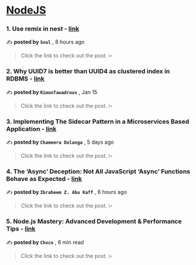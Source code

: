 
<h1><a href=https://medium.com/tag/nodejs/recommended target="_blank" rel="noopener noreferrer">NodeJS</a></h1>
<h3>1. Use remix in nest - <a href=https://medium.com/@a1009943858/use-remix-in-nest-eb6cb830b288?source=tag_recommended_feed---------0-84----------nodejs----------3f05b044_208c_413c_8960_301bfacd9c79------- target="_blank" rel="noopener noreferrer">link</a></h3>

✍️ **posted by `Soul`** <date> , 8 hours ago</date>

<blockquote>Click the link to check out the post. ⌲</blockquote>

<h3>2. Why UUID7 is better than UUID4 as clustered index in RDBMS - <a href=https://medium.com/@rtawadrous/why-uuid7-is-better-than-uuid4-as-clustered-index-edb02bf70056?source=tag_recommended_feed---------1-107----------nodejs----------3f05b044_208c_413c_8960_301bfacd9c79------- target="_blank" rel="noopener noreferrer">link</a></h3>

✍️ **posted by `RimonTawadrous`** <date> , Jan 15</date>

<blockquote>Click the link to check out the post. ⌲</blockquote>

<h3>3. Implementing The Sidecar Pattern in a Microservices Based Application - <a href=https://medium.com/bitsrc/implementing-the-sidecar-pattern-in-nodejs-2ec3954fe9b6?source=tag_recommended_feed---------2-85----------nodejs----------3f05b044_208c_413c_8960_301bfacd9c79------- target="_blank" rel="noopener noreferrer">link</a></h3>

✍️ **posted by `Chameera Dulanga`** <date> , 5 days ago</date>

<blockquote>Click the link to check out the post. ⌲</blockquote>

<h3>4. The ‘Async’ Deception: Not All JavaScript ‘Async’ Functions Behave as Expected - <a href=https://medium.com/@ibraheemabukaff/the-async-deception-not-all-javascript-async-functions-behave-as-expected-9750a2aa3fb0?source=tag_recommended_feed---------3-84----------nodejs----------3f05b044_208c_413c_8960_301bfacd9c79------- target="_blank" rel="noopener noreferrer">link</a></h3>

✍️ **posted by `Ibraheem Z. Abu Kaff`** <date> , 6 hours ago</date>

<blockquote>Click the link to check out the post. ⌲</blockquote>

<h3>5. Node.js Mastery: Advanced Development & Performance Tips - <a href=https://medium.com/@Choco23/node-js-mastery-advanced-development-performance-tips-da07355c1e8a?source=tag_recommended_feed---------4-107----------nodejs----------3f05b044_208c_413c_8960_301bfacd9c79------- target="_blank" rel="noopener noreferrer">link</a></h3>

✍️ **posted by `Choco`** <date> , 6 min read</date>

<blockquote>Click the link to check out the post. ⌲</blockquote>


